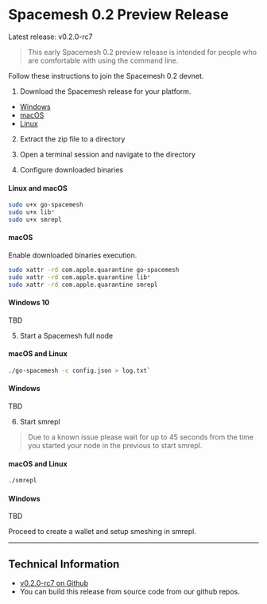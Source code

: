 # Spacemesh 0.2 Preview Release

Latest release: v0.2.0-rc7

> This early Spacemesh 0.2 preview release is intended for people who are comfortable with using the command line.

Follow these instructions to join the Spacemesh 0.2 devnet.

1. Download the Spacemesh release for your platform.

- [Windows](https://github.com/spacemeshos/go-spacemesh/releases/download/v0.2.0-rc7/windows.zip)
- [macOS](https://github.com/spacemeshos/go-spacemesh/releases/download/v0.2.0-rc7/macOS.zip)
- [Linux](https://github.com/spacemeshos/go-spacemesh/releases/download/v0.2.0-rc7/linux.zip)

2. Extract the zip file to a directory

3. Open a terminal session and navigate to the directory

4. Configure downloaded binaries

#### Linux and macOS

```bash
sudo u+x go-spacemesh
sudo u+x lib*
sudo u+x smrepl
```

#### macOS
Enable downloaded binaries execution.

```bash
sudo xattr -rd com.apple.quarantine go-spacemesh
sudo xattr -rd com.apple.quarantine lib*
sudo xattr -rd com.apple.quarantine smrepl
```

#### Windows 10
TBD

5. Start a Spacemesh full node

#### macOS and Linux
```bash
./go-spacemesh -c config.json > log.txt`
```

#### Windows
TBD

6. Start smrepl

> Due to a known issue please wait for up to 45 seconds from the time you started your node in the previous to start smrepl.

#### macOS and Linux

```bash
./smrepl
```

#### Windows
TBD

Proceed to create a wallet and setup smeshing in smrepl.

----

## Technical Information

- [v0.2.0-rc7 on Github](https://github.com/spacemeshos/go-spacemesh/releases/tag/v0.2.0-rc7)
- You can build this release from source code from our github repos.
